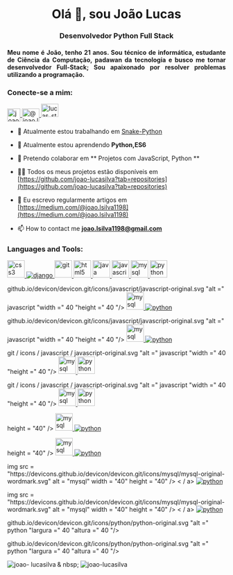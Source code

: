 <h1 align = "center"> Olá 👋, sou João Lucas </h1>
<h3 align = "center"> Desenvolvedor Python Full Stack </h3>
<h4 align = "justify">Meu nome é João, tenho 21 anos. 
    Sou técnico de informática, estudante de Ciência da Computação, padawan da tecnologia e busco me tornar desenvolvedor Full-Stack;
    Sou apaixonado por resolver problemas utilizando a programação. </h4>
<h3 align = "left"> Conecte-se a mim: </h3>
<p align = "left">
<a href="https://linkedin.com/in/joaolucassilva-812819165/" target="blank"> <img align = "center" src = "https://cdn.jsdelivr.net/npm/simple-icons@3.0.1/icons/linkedin.svg" alt = "joaolucassilva-812819165 /" height = "30" largura = "40 "/> </a>
<a href="https://medium.com/@joao.lsilva1198" target="blank"> <img align = "center" src = "https://cdn.jsdelivr.net/npm/simple-icons@ 3.0.1 / icons / medium.svg "alt =" @ joao.lsilva1198 "height =" 30 "width =" 40 "/> </a>
<a href ="https://www.hackerrank.com/lucas_starwars66" "target =" blank "> <img align =" center "src =" https://cdn.jsdelivr.net/npm/simple-icons@3.0.1/icons/hackerrank.svg "alt ="lucas_starwars66 "height = "30" width = "40" /> </a>
</p>

- 🔭 Atualmente estou trabalhando em [Snake-Python](https://github.com/joao-lucasilva/Snake-Python)

- 🌱 Atualmente estou aprendendo **Python,ES6**

- 👯 Pretendo colaborar em ** Projetos com JavaScript, Python **

- 👨‍💻 Todos os meus projetos estão disponíveis em [https://github.com/joao-lucasilva?tab=repositories](https://github.com/joao-lucasilva?tab=repositories)

- 📝 Eu escrevo regularmente artigos em [https://medium.com/@joao.lsilva1198](https://medium.com/@joao.lsilva1198)

- 📫 How to contact me **joao.lsilva1198@gmail.com**



<h3 align="left">Languages and Tools:</h3>
<p align = "left"> <a href="https://www.w3schools.com/css/" target="_blank"> <img src = "https://devicons.github.io/devicon/devicon .git / icons / css3 / css3-original-wordmark.svg "alt =" css3 "width =" 40 "height =" 40 "/> </a> <a href =" https://www.djangoproject.com / "target =" _ blank "> <img src =" https://devicons.github.io/devicon/devicon.git/icons/django/django-original.svg "alt =" django "largura =" 40 "altura = "40" /> </a> <a href="https://git-scm.com/" target="_blank"> <img src = "https://www.vectorlogo.zone/logos/git -scm / git-scm-icon.svg "alt ="git "width =" 40 "height =" 40 "/> </a> <a href="https://www.w3.org/html/" target="_blank"> <img src =" https: / /devicons.github.io/devicon/devicon.git/icons/html5/html5-original-wordmark.svg "alt =" html5 "width =" 40 "height =" 40 "/> </a> <a href = "https://www.java.com" target = "_ blank"> <img src = "https://devicons.github.io/devicon/devicon.git/icons/java/java-original-wordmark.svg" alt = "java" width = "40" height = "40" /> </a> <a href = "https://developer.mozilla.org/en-US/docs/Web/JavaScript" target = "_ blank "> <img src = "https://devicons.github.io/devicon/devicon.git/icons/javascript/javascript-original.svg" alt = "javascript" width = "40" height = "40" /> </ a > <a href="https://www.mysql.com/" target="_blank"> <img src = "https://devicons.github.io/devicon/devicon.git/icons/mysql/mysql- original-wordmark.svg "alt =" mysql "width =" 40 "height =" 40 "/> </a> <a href="https://www.python.org" target="_blank"> <img src = "https://devicons.github.io/devicon/devicon.git/icons/python/python-original.svg" alt = "python" width = "40" height = "40" /> </a> </p>github.io/devicon/devicon.git/icons/javascript/javascript-original.svg "alt =" javascript "width =" 40 "height =" 40 "/> </a> <a href =" https: // www.mysql.com/ "target =" _ blank "> <img src =" https://devicons.github.io/devicon/devicon.git/icons/mysql/mysql-original-wordmark.svg "alt =" mysql "width =" 40 "height =" 40 "/> </a> <a href="https://www.python.org" target="_blank"> <img src =" https: //devicons.github .io / devicon / devicon.git / icons / python / python-original.svg "alt =" python "largura =" 40 "altura =" 40 "/> </a> </p>github.io/devicon/devicon.git/icons/javascript/javascript-original.svg "alt =" javascript "width =" 40 "height =" 40 "/> </a> <a href =" https: // www.mysql.com/ "target =" _ blank "> <img src =" https://devicons.github.io/devicon/devicon.git/icons/mysql/mysql-original-wordmark.svg "alt =" mysql "width =" 40 "height =" 40 "/> </a> <a href="https://www.python.org" target="_blank"> <img src =" https: //devicons.github .io / devicon / devicon.git / icons / python / python-original.svg "alt =" python "largura =" 40 "altura =" 40 "/> </a> </p>git / icons / javascript / javascript-original.svg "alt =" javascript "width =" 40 "height =" 40 "/> </a> <a href =" https://www.mysql.com/ "target = "_ blank"> <img src = "https://devicons.github.io/devicon/devicon.git/icons/mysql/mysql-original-wordmark.svg" alt = "mysql" width = "40" height = "40" /> </a> <a href="https://www.python.org" target="_blank"> <img src = "https://devicons.github.io/devicon/devicon.git /icons/python/python-original.svg "alt =" python "width =" 40 "height =" 40 "/> </a> </p>git / icons / javascript / javascript-original.svg "alt =" javascript "width =" 40 "height =" 40 "/> </a> <a href =" https://www.mysql.com/ "target = "_ blank"> <img src = "https://devicons.github.io/devicon/devicon.git/icons/mysql/mysql-original-wordmark.svg" alt = "mysql" width = "40" height = "40" /> </a> <a href="https://www.python.org" target="_blank"> <img src = "https://devicons.github.io/devicon/devicon.git /icons/python/python-original.svg "alt =" python "width =" 40 "height =" 40 "/> </a> </p>height = "40" /> </a> <a href="https://www.mysql.com/" target="_blank"> <img src = "https://devicons.github.io/devicon/ devicon.git / icons / mysql / mysql-original-wordmark.svg "alt =" mysql "width =" 40 "height =" 40 "/> </a> <a href =" https: //www.python. org "target =" _ blank "> <img src =" https://devicons.github.io/devicon/devicon.git/icons/python/python-original.svg "alt =" python "largura =" 40 "altura = "40" /> </a> </p>height = "40" /> </a> <a href="https://www.mysql.com/" target="_blank"> <img src = "https://devicons.github.io/devicon/ devicon.git / icons / mysql / mysql-original-wordmark.svg "alt =" mysql "width =" 40 "height =" 40 "/> </a> <a href =" https: //www.python. org "target =" _ blank "> <img src =" https://devicons.github.io/devicon/devicon.git/icons/python/python-original.svg "alt =" python "largura =" 40 "altura = "40" /> </a> </p>img src = "https://devicons.github.io/devicon/devicon.git/icons/mysql/mysql-original-wordmark.svg" alt = "mysql" width = "40" height = "40" /> < / a> <a href="https://www.python.org" target="_blank"> <img src = "https://devicons.github.io/devicon/devicon.git/icons/python/python -original.svg "alt =" python "largura =" 40 "altura =" 40 "/> </a> </p>img src = "https://devicons.github.io/devicon/devicon.git/icons/mysql/mysql-original-wordmark.svg" alt = "mysql" width = "40" height = "40" /> < / a> <a href="https://www.python.org" target="_blank"> <img src = "https://devicons.github.io/devicon/devicon.git/icons/python/python -original.svg "alt =" python "largura =" 40 "altura =" 40 "/> </a> </p>github.io/devicon/devicon.git/icons/python/python-original.svg "alt =" python "largura =" 40 "altura =" 40 "/> </a> </p>github.io/devicon/devicon.git/icons/python/python-original.svg "alt =" python "largura =" 40 "altura =" 40 "/> </a> </p>

<p> <img align = "left" src = "https://github-readme-stats.vercel.app/api/top-langs?username=joao-lucasilva&show_icons=true&locale=en&layout=compact" alt = "joao- lucasilva "/> </p>

<p> & nbsp; <img align =" center "src =" https://github-readme-stats.vercel.app/api?username=joao-lucasilva&show_icons=true&locale=en "alt = "joao-lucasilva" /> </p>



